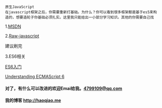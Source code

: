 

	原生JavaScript
	在javascript框架之后，你需要重新打基础。为什么？你可以看到很多框架都是基于es5来构造的，想要造轮子你基础必须扎实。这里我只能给出一小部分学习知识。其他的你需要自己找
	
		
1.[MSDN](https://msdn.microsoft.com/zh-cn/library/aa155110.aspx)

2.[Raw-javascript](http://www.sitepoint.com/javascript/raw-javascript/)

建议刷完

3.ES6相关
  
  [ES6入门](http://es6.ruanyifeng.com/)
  
  [Understanding ECMAScript 6](https://leanpub.com/understandinges6/read/)
  
    

    
    
    
    
    



  


#### 对了，有什么可以改进的欢迎Emai给我。<4799109@qq.com>

#### 我的博客 <http://haoqiao.me>

